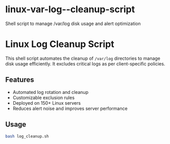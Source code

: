 # linux-var-log--cleanup-script
Shell script to manage /var/log disk usage and alert optimization
# Linux Log Cleanup Script

This shell script automates the cleanup of `/var/log` directories to manage disk usage efficiently. It excludes critical logs as per client-specific policies.

## Features

- Automated log rotation and cleanup  
- Customizable exclusion rules  
- Deployed on 150+ Linux servers  
- Reduces alert noise and improves server performance  

## Usage

```bash
bash log_cleanup.sh
